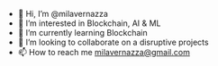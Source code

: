 - 👋 Hi, I’m @milavernazza
- 👀 I’m interested in Blockchain, AI & ML
- 🌱 I’m currently learning Blockchain
- 💞️ I’m looking to collaborate on a disruptive projects
- 📫 How to reach me milavernazza@gmail.com

<!---
milavernazza/milavernazza is a ✨ special ✨ repository because its `README.md` (this file) appears on your GitHub profile.
You can click the Preview link to take a look at your changes.
--->
